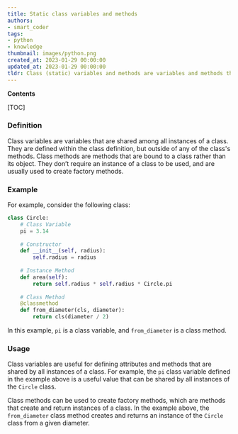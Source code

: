 ```yaml
---
title: Static class variables and methods
authors:
- smart_coder
tags:
- python
- knowledge
thumbnail: images/python.png
created_at: 2023-01-29 00:00:00
updated_at: 2023-01-29 00:00:00
tldr: Class (static) variables and methods are variables and methods that are shared among all instances of a class and can be accessed directly from the class itself.
---
```


**Contents**

[TOC]

### Definition
Class variables are variables that are shared among all instances of a class. They are defined within the class definition, but outside of any of the class's methods. Class methods are methods that are bound to a class rather than its object. They don’t require an instance of a class to be used, and are usually used to create factory methods.

### Example
For example, consider the following class:

```python
class Circle:
    # Class Variable
    pi = 3.14
    
    # Constructor
    def __init__(self, radius):
        self.radius = radius
        
    # Instance Method
    def area(self):
        return self.radius * self.radius * Circle.pi
    
    # Class Method
    @classmethod
    def from_diameter(cls, diameter):
        return cls(diameter / 2)
```

In this example, `pi` is a class variable, and `from_diameter` is a class method.

### Usage
Class variables are useful for defining attributes and methods that are shared by all instances of a class. For example, the `pi` class variable defined in the example above is a useful value that can be shared by all instances of the `Circle` class.

Class methods can be used to create factory methods, which are methods that create and return instances of a class. In the example above, the `from_diameter` class method creates and returns an instance of the `Circle` class from a given diameter.
